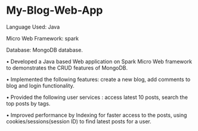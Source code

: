 # My-Blog-Web-App

Language Used: Java

Micro Web Framework: spark 

Database: MongoDB database.

•	Developed a Java based Web application on Spark Micro Web framework to demonstrates the CRUD features of MongoDB.

•	Implemented the following features: create a new blog, add comments to blog and login functionality. 

• Provided the following user services : access latest 10 posts, search the top posts by tags.

• Improved performance by Indexing for faster access to the posts, using cookies/sessions(session ID) to find latest posts for a user.
